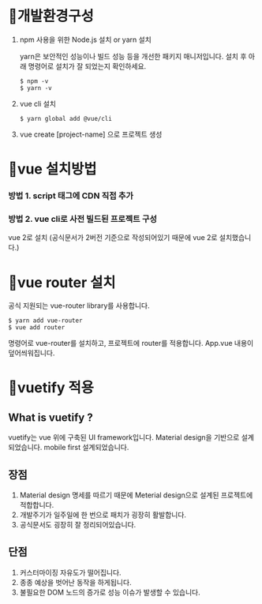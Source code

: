 # 🍎개발환경구성

1. npm 사용을 위한 Node.js 설치 or yarn 설치

    yarn은 보안적인 성능이나 빌드 성능 등을 개선한 패키지 매니저입니다.
    설치 후 아래 명령어로 설치가 잘 되었는지 확인하세요.
    ```
    $ npm -v
    $ yarn -v
    ```

2. vue cli 설치

    ```
    $ yarn global add @vue/cli 
    ```

3. vue create [project-name] 으로 프로젝트 생성





# 🍊vue 설치방법

### 방법 1. script 태그에 CDN 직접 추가

### 방법 2. vue cli로 사전 빌드된 프로젝트 구성

vue 2로 설치 (공식문서가 2버전 기준으로 작성되어있기 때문에 vue 2로 설치했습니다.)




# 🍋vue router 설치

공식 지원되는 vue-router library를 사용합니다.

```
$ yarn add vue-router
$ vue add router
```

명령어로 vue-router를 설치하고, 프로젝트에 router를 적용합니다.
App.vue 내용이 덮어씌워집니다.



# 🍐vuetify 적용

## What is vuetify ?

vuetify는 vue 위에 구축된 UI framework입니다. Material design을 기반으로 설계되었습니다.
mobile first 설계되었습니다.

## 장점

1. Material design 명세를 따르기 때문에 Meterial design으로 설계된 프로젝트에 적합합니다. 
2. 개발주기가 일주일에 한 번으로 패치가 굉장히 활발합니다.
3. 공식문서도 굉장히 잘 정리되어있습니다.

## 단점

1. 커스터마이징 자유도가 떨어집니다.
2. 종종 예상을 벗어난 동작을 하게됩니다.
3. 불필요한 DOM 노드의 증가로 성능 이슈가 발생할 수 있습니다.

